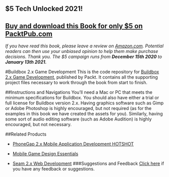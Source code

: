 ## $5 Tech Unlocked 2021!
[Buy and download this Book for only $5 on PacktPub.com](https://www.packtpub.com/product/buildbox-2-x-game-development/9781786460301)
-----
*If you have read this book, please leave a review on [Amazon.com](https://www.amazon.com/gp/product/1786460300).     Potential readers can then use your unbiased opinion to help them make purchase decisions. Thank you. The $5 campaign         runs from __December 15th 2020__ to __January 13th 2021.__*

#Buildbox 2.x Game Development
This is the code repository for [Buildbox 2.x Game Development](https://www.packtpub.com/game-development/buildbox-2x-game-development?utm_source=github&utm_medium=repository&utm_campaign=9781786460301), published by Packt. It contains all the supporting project files necessary to work through the book from start to finish.

##Instructions and Navigations
You’ll need a Mac or PC that meets the minimum specifications for Buildbox. You should
also have either a trial or full license for Buildbox version 2.x. Having graphics software
such as Gimp or Adobe Photoshop is highly encouraged, but not required (as for the
examples in this book we have created the assets for you). Similarly, having some sort of
audio editing software (such as Adobe Audition) is highly encouraged, but not necessary.

##Related Products
* [PhoneGap 2.x Mobile Application Development HOTSHOT](https://www.packtpub.com/application-development/phonegap-2x-mobile-application-development-hotshot?utm_source=github&utm_medium=repository&utm_campaign=9781849519403)

* [Mobile Game Design Essentials](https://www.packtpub.com/game-development/mobile-game-design-essentials?utm_source=github&utm_medium=repository&utm_campaign=9781849692984)

* [Seam 2.x Web Development](https://www.packtpub.com/web-development/seam-2x-web-development?utm_source=github&utm_medium=repository&utm_campaign=9781847195920)
###Suggestions and Feedback
[Click here](https://docs.google.com/forms/d/e/1FAIpQLSe5qwunkGf6PUvzPirPDtuy1Du5Rlzew23UBp2S-P3wB-GcwQ/viewform) if you have any feedback or suggestions.
